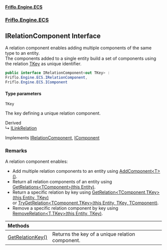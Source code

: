 #### [Friflo.Engine.ECS](index.md 'index')
### [Friflo.Engine.ECS](Friflo.Engine.ECS.md 'Friflo.Engine.ECS')

## IRelationComponent<TKey> Interface

A relation component enables adding multiple components of the same type to an entity.<br/>
The components added to a single entity build a set of components using the relation [TKey](IRelationComponent_TKey_.md#Friflo.Engine.ECS.IRelationComponent_TKey_.TKey 'Friflo.Engine.ECS.IRelationComponent<TKey>.TKey') as unique identifier.

```csharp
public interface IRelationComponent<out TKey> :
Friflo.Engine.ECS.IRelationComponent,
Friflo.Engine.ECS.IComponent
```
#### Type parameters

<a name='Friflo.Engine.ECS.IRelationComponent_TKey_.TKey'></a>

`TKey`

The key defining a unique relation component.

Derived  
&#8627; [ILinkRelation](ILinkRelation.md 'Friflo.Engine.ECS.ILinkRelation')

Implements [IRelationComponent](IRelationComponent.md 'Friflo.Engine.ECS.IRelationComponent'), [IComponent](IComponent.md 'Friflo.Engine.ECS.IComponent')

### Remarks
A relation component enables:
- Add multiple relation components to an entity using [AddComponent&lt;T&gt;()](Entity.AddComponent_T_().md 'Friflo.Engine.ECS.Entity.AddComponent<T>()').
- Return all relation components of an entity using [GetRelations&lt;TComponent&gt;(this Entity)](RelationExtensions.GetRelations_TComponent_(thisEntity).md 'Friflo.Engine.ECS.RelationExtensions.GetRelations<TComponent>(this Friflo.Engine.ECS.Entity)').
- Return a specific relation by key using  [GetRelation&lt;TComponent,TKey&gt;(this Entity, TKey)](RelationExtensions.GetRelation_TComponent,TKey_(thisEntity,TKey).md 'Friflo.Engine.ECS.RelationExtensions.GetRelation<TComponent,TKey>(this Friflo.Engine.ECS.Entity, TKey)')<br/>
  or [TryGetRelation&lt;TComponent,TKey&gt;(this Entity, TKey, TComponent)](RelationExtensions.TryGetRelation_TComponent,TKey_(thisEntity,TKey,TComponent).md 'Friflo.Engine.ECS.RelationExtensions.TryGetRelation<TComponent,TKey>(this Friflo.Engine.ECS.Entity, TKey, TComponent)').
- Remove a specific relation component by key using [RemoveRelation&lt;T,TKey&gt;(this Entity, TKey)](RelationExtensions.RemoveRelation_T,TKey_(thisEntity,TKey).md 'Friflo.Engine.ECS.RelationExtensions.RemoveRelation<T,TKey>(this Friflo.Engine.ECS.Entity, TKey)').

| Methods | |
| :--- | :--- |
| [GetRelationKey()](IRelationComponent_TKey_.GetRelationKey().md 'Friflo.Engine.ECS.IRelationComponent<TKey>.GetRelationKey()') | Returns the key of a unique relation component. |
